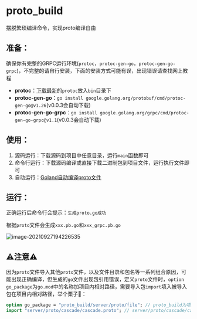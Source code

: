 # proto_build

摆脱繁琐编译命令，实现proto编译自由

## 准备：

确保你有完整的GRPC运行环境(`protoc`，`protoc-gen-go`，`protoc-gen-go-grpc`)，不完整的请自行安装，下面的安装方式可能有误，出现错误请查找网上教程

- **protoc**：[下载最新](https://github.com/protocolbuffers/protobuf/releases/)的`protoc`放入`bin`目录下
- **protoc-gen-go**：`go install google.golang.org/protobuf/cmd/protoc-gen-go@v1.26`(v0.0.3会自动下载)
- **protoc-gen-go-grpc**：`go install google.golang.org/grpc/cmd/protoc-gen-go-grpc@v1.1`(v0.0.3会自动下载)

## 使用：

1. 源码运行：下载源码到项目中任意目录，运行`main`函数即可
2. 命令行运行：下载源码编译或直接下载二进制包到项目文件，运行执行文件即可
3. 自动运行：[Goland自动编译proto文件](https://www.inkdp.cn/skill/back-end/49446.html)

## 运行：

正确运行后命令行会提示：`生成proto.go成功`

根据`proto`文件会生成`xxx.pb.go`和`xxx_grpc.pb.go`

![image-20210927194226535](https://cdn.jsdelivr.net/gh/inkdp/CDN@main/img/20210927194226.png)

## ⚠️注意⚠️

因为`proto`文件导入其他`proto`文件，以及文件目录和包名等一系列组合原因，可能出现正确编译，但生成的`go`文件出现包引用错误，定义`proto`文件时，`option go_package`为`go.mod`中的名称加项目内相对路径，需要导入包`import`填入被导入包在项目内相对路径，举个栗子🌰：
```protobuf
option go_package = "proto_build/server/proto/file"; // proto_build为项目名称，server/proto/file为项目内相对路径
import "server/proto/cascade/cascade.proto"; // server/proto/cascade/cascade.proto 项目内相对路径
```
